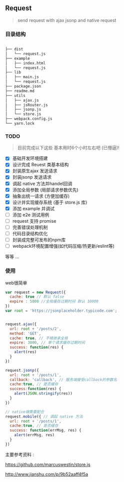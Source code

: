 Request
---
> send request with ajax jsonp and native request

### 目录结构

``` sh

├── dist
│   └── request.js
├── example
│   ├── index.html
│   └── request.js
├── lib
│   ├── main.js
│   └── request.js
├── package.json
├── readme.md
├── utils
│   ├── ajax.js
│   ├── jsRouter.js
│   ├── jsonp.js
│   └── store.js
├── webpack.config.js
└── yarn.lock

```

### TODO

> 目前完成以下这些 基本用时6个小时左右吧 (已懵逼)!

- [x] 基础开发环境搭建
- [x] 设计完成 Reuest 类基本结构
- [x] 封装原生ajax 发送请求
- [x] 封装jsonp 发送请求
- [x] 调起 native 方法并handel回调
- [x] 添加全局参数 (局部请求参数优先)
- [x] 抽象出统一请求 (方便加缓存)
- [x] 设计并实现缓存系统 (基于 store.js 库)
- [x] 添加 example 并调试
- [ ] 添加 e2e 测试用例
- [ ] request 支持 promise 
- [ ] 完善错误处理机制
- [ ] 代码目录结构优化
- [ ] 封装成完整可发布的npm库
- [ ] webpack环境配置增强(如代码压缩/热更新/eslint等)

等等 ...

### 使用 

web很简单

```js
var request = new Request({
  cache: true // 默认 false
  expire : 5000 //全局缓存过期时间 默认 10000
})
var root = 'https://jsonplaceholder.typicode.com';


request.ajax({
  url: root + '/posts/2',
  method: 'GET',
  cache: true, // 不填继承全局
  expire: 3000, // 单个请求缓存过期时间
  success: function(res) {
    alert(res)
  }
})

request.jsonp({
  url: root + '/posts/1',
  callback: 'callback', // 服务端接受callback的参数名
  cache:true, // 是否缓存
  success:function(res) {
    alert(JSON.stringify(res))
  }
})

// native端需要配合
request.mobile({ // 调起 native 方法
  url: root + '/posts/1',
  cache:true, // 是否缓存
  success: function(errMsg, res) {
    alert(errMsg, res)
  }
})

```

主要参考资料 :

https://github.com/marcuswestin/store.js

http://www.jianshu.com/p/9b52aaff4f5a
